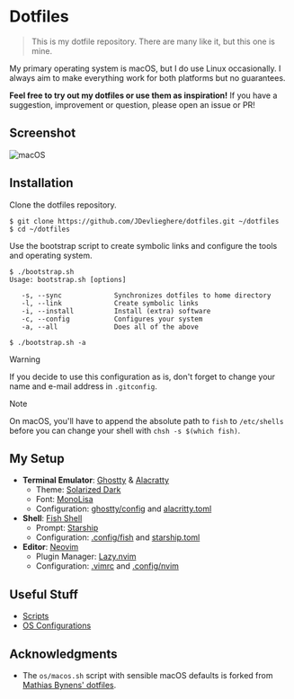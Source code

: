 # Dotfiles

> This is my dotfile repository. There are many like it, but this one is mine.

My primary operating system is macOS, but I do use Linux occasionally. I always
aim to make everything work for both platforms but no guarantees.

**Feel free to try out my dotfiles or use them as inspiration!** If you have a
suggestion, improvement or question, please open an issue or PR!

## Screenshot

![macOS](https://jonasdevlieghere.com/static/dotfiles.png?v=2)

## Installation

Clone the dotfiles repository.

```
$ git clone https://github.com/JDevlieghere/dotfiles.git ~/dotfiles
$ cd ~/dotfiles
```

Use the bootstrap script to create symbolic links and configure the tools and
operating system.

```
$ ./bootstrap.sh
Usage: bootstrap.sh [options]

   -s, --sync             Synchronizes dotfiles to home directory
   -l, --link             Create symbolic links
   -i, --install          Install (extra) software
   -c, --config           Configures your system
   -a, --all              Does all of the above

$ ./bootstrap.sh -a
```

> [!WARNING]
>
> If you decide to use this configuration as is, don't forget to change your
> name and e-mail address in `.gitconfig`.

> [!NOTE]
>
> On macOS, you'll have to append the absolute path to `fish` to `/etc/shells`
> before you can change your shell with `chsh -s $(which fish)`.

## My Setup

 - **Terminal Emulator**: [Ghostty](https://ghostty.org) & [Alacratty](https://alacritty.org)
    - Theme: [Solarized Dark](https://ethanschoonover.com/solarized/)
    - Font: [MonoLisa](https://www.monolisa.dev)
    - Configuration: [ghostty/config](https://github.com/JDevlieghere/dotfiles/blob/main/.config/ghostty/config) and [alacritty.toml](https://github.com/JDevlieghere/dotfiles/blob/main/.config/alacritty/alacritty.toml)
 - **Shell**: [Fish Shell](https://fishshell.com)
    - Prompt: [Starship](https://starship.rs)
    - Configuration: [.config/fish](https://github.com/JDevlieghere/dotfiles/tree/main/.config/fish) and [starship.toml](https://github.com/JDevlieghere/dotfiles/blob/main/.config/starship.toml)
 - **Editor**: [Neovim](https://neovim.io)
    - Plugin Manager: [Lazy.nvim](https://lazy.folke.io)
    - Configuration: [.vimrc](https://github.com/JDevlieghere/dotfiles/blob/main/.vimrc) and [.config/nvim](https://github.com/JDevlieghere/dotfiles/tree/main/.config/nvim)

## Useful Stuff

 - [Scripts](https://github.com/JDevlieghere/dotfiles/tree/main/scripts)
 - [OS Configurations](https://github.com/JDevlieghere/dotfiles/tree/main/os)

## Acknowledgments

 - The `os/macos.sh` script with sensible macOS defaults is forked from [Mathias Bynens' dotfiles](https://github.com/mathiasbynens/dotfiles/blob/main/.macos).
